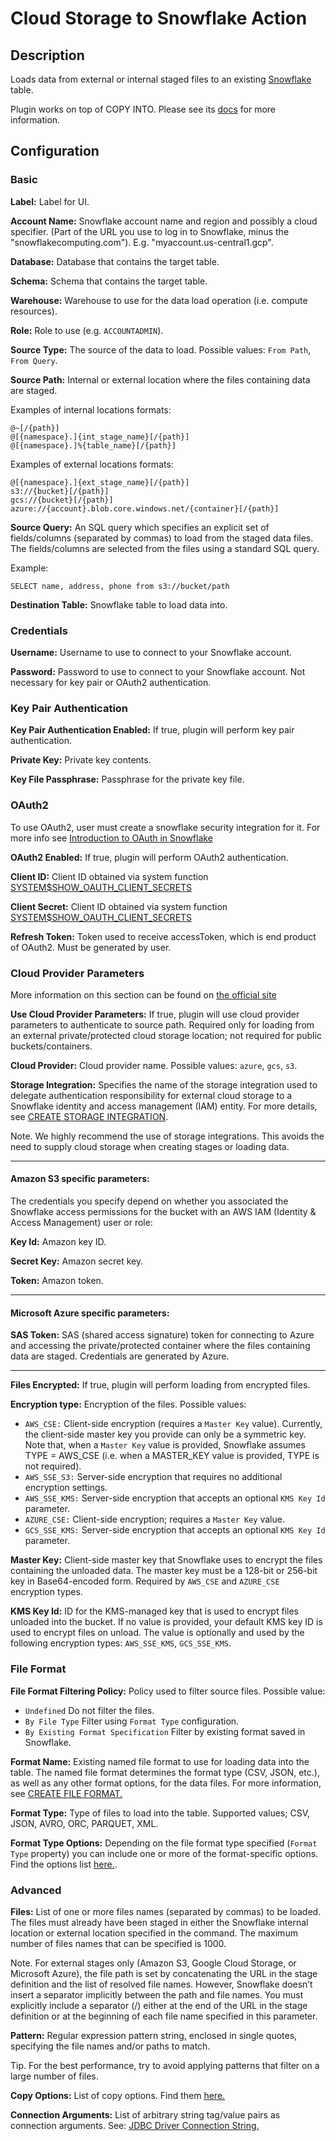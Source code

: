 # Cloud Storage to Snowflake Action


Description
-----------
Loads data from external or internal staged files to an existing [Snowflake](https://www.snowflake.com/product/) table.

Plugin works on top of COPY INTO. Please see its 
[docs](https://docs.snowflake.com/en/sql-reference/sql/copy-into-table.html)
for more information.

Configuration
-------------

### Basic

**Label:** Label for UI.

**Account Name:** Snowflake account name and region and possibly a cloud specifier. (Part of the URL you use to 
log in to Snowflake, minus the "snowflakecomputing.com"). E.g. "myaccount.us-central1.gcp".

**Database:** Database that contains the target table.

**Schema:** Schema that contains the target table.

**Warehouse:** Warehouse to use for the data load operation (i.e. compute resources).

**Role:** Role to use (e.g. `ACCOUNTADMIN`).

**Source Type:** The source of the data to load. Possible values: `From Path`, `From Query`.

**Source Path:** Internal or external location where the files containing data are staged.

Examples of internal locations formats:
```
@~[/{path}]
@[{namespace}.]{int_stage_name}[/{path}]
@[{namespace}.]%{table_name}[/{path}]
```

Examples of external locations formats:
```
@[{namespace}.]{ext_stage_name}[/{path}]
s3://{bucket}[/{path}]
gcs://{bucket}[/{path}]
azure://{account}.blob.core.windows.net/{container}[/{path}]
```

**Source Query:** An SQL query which specifies an explicit set of fields/columns (separated by commas) 
to load from the staged data files. The fields/columns are selected from the files using a standard SQL query.
 
Example:
```
SELECT name, address, phone from s3://bucket/path
```

**Destination Table:** Snowflake table to load data into.

### Credentials

**Username:** Username to use to connect to your Snowflake account.

**Password:** Password to use to connect to your Snowflake account. Not necessary for key pair or OAuth2 authentication.

### Key Pair Authentication

**Key Pair Authentication Enabled:** If true, plugin will perform key pair authentication.

**Private Key:** Private key contents.

**Key File Passphrase:** Passphrase for the private key file.

### OAuth2

To use OAuth2, user must create a snowflake security integration for it.
For more info see [Introduction to OAuth in Snowflake](https://docs.snowflake.com/en/user-guide/oauth-intro.html)

**OAuth2 Enabled:** If true, plugin will perform OAuth2 authentication.

**Client ID:** Client ID obtained via system function 
[SYSTEM$SHOW_OAUTH_CLIENT_SECRETS](https://docs.snowflake.com/en/sql-reference/functions/system_show_oauth_client_secrets.html)

**Client Secret:** Client ID obtained via system function 
[SYSTEM$SHOW_OAUTH_CLIENT_SECRETS](https://docs.snowflake.com/en/sql-reference/functions/system_show_oauth_client_secrets.html)

**Refresh Token:** Token used to receive accessToken, which is end product of OAuth2. Must be generated by user.

### Cloud Provider Parameters
More information on this section can be found on 
[the official site](https://docs.snowflake.com/en/sql-reference/sql/copy-into-table.html#additional-cloud-provider-parameters)

**Use Cloud Provider Parameters:** If true, plugin will use cloud provider parameters to authenticate to source path.
Required only for loading from an external private/protected cloud storage location; not required for public 
buckets/containers.

**Cloud Provider:** Cloud provider name. Possible values: `azure`, `gcs`, `s3`.

**Storage Integration:** Specifies the name of the storage integration used to delegate authentication responsibility 
for external cloud storage to a Snowflake identity and access management (IAM) entity. For more details, see 
[CREATE STORAGE INTEGRATION](https://docs.snowflake.com/en/sql-reference/sql/create-storage-integration.html).
                         
Note. We highly recommend the use of storage integrations. This avoids the need to supply cloud storage 
when creating stages or loading data.

---

#### Amazon S3 specific parameters:

The credentials you specify depend on whether you associated the Snowflake access permissions 
for the bucket with an AWS IAM (Identity & Access Management) user or role:

**Key Id:** Amazon key ID.

**Secret Key:** Amazon secret key.

**Token:** Amazon token.

---

#### Microsoft Azure specific parameters:

**SAS Token:** SAS (shared access signature) token for connecting to Azure and accessing the 
private/protected container where the files containing data are staged. Credentials are generated by Azure.

---

**Files Encrypted:** If true, plugin will perform loading from encrypted files.

**Encryption type:** Encryption of the files. Possible values:
- `AWS_CSE:` Client-side encryption (requires a `Master Key` value). Currently, the client-side master key 
you provide can only be a symmetric key. Note that, when a `Master Key` value is provided, Snowflake assumes 
TYPE = AWS_CSE (i.e. when a MASTER_KEY value is provided, TYPE is not required).
- `AWS_SSE_S3:` Server-side encryption that requires no additional encryption settings.
- `AWS_SSE_KMS:` Server-side encryption that accepts an optional `KMS Key Id` parameter.
- `AZURE_CSE:` Client-side encryption; requires a `Master Key` value.
- `GCS_SSE_KMS:` Server-side encryption that accepts an optional `KMS Key Id` parameter.

**Master Key:** Client-side master key that Snowflake uses to encrypt the files containing the 
unloaded data. The master key must be a 128-bit or 256-bit key in Base64-encoded form. Required by
`AWS_CSE` and `AZURE_CSE` encryption types.

**KMS Key Id:** ID for the KMS-managed key that is used to encrypt files unloaded into the bucket. 
If no value is provided, your default KMS key ID is used to encrypt files on unload. The value is optionally
and used by the following encryption types: `AWS_SSE_KMS`, `GCS_SSE_KMS`.

### File Format

**File Format Filtering Policy:** Policy used to filter source files. Possible value:
- `Undefined` Do not filter the files.
- `By File Type` Filter using `Format Type` configuration.
- `By Existing Format Specification` Filter by existing format saved in Snowflake.

**Format Name:** Existing named file format to use for loading data into the table. The named file 
format determines the format type (CSV, JSON, etc.), as well as any other format options, for the data files. 
For more information, see [CREATE FILE FORMAT.](https://docs.snowflake.com/en/sql-reference/sql/create-file-format.html)

**Format Type:** Type of files to load into the table. Supported values; CSV, JSON, AVRO, ORC, PARQUET, XML.

**Format Type Options:** Depending on the file format type specified (`Format Type` property) 
you can include one or more of the format-specific options. Find the options list 
[here.](https://docs.snowflake.com/en/sql-reference/sql/copy-into-table.html#format-type-options-formattypeoptions).

### Advanced

**Files:** List of one or more files names (separated by commas) to be loaded. The files must already have 
been staged in either the Snowflake internal location or external location specified in the command.
The maximum number of files names that can be specified is 1000.
           
Note. For external stages only (Amazon S3, Google Cloud Storage, or Microsoft Azure), the file path is set by concatenating 
the URL in the stage definition and the list of resolved file names.
However, Snowflake doesn’t insert a separator implicitly between the path and file names. 
You must explicitly include a separator (/) either at the end of the URL in the stage definition or 
at the beginning of each file name specified in this parameter.

**Pattern:** Regular expression pattern string, enclosed in single quotes, specifying the file names 
and/or paths to match. 

Tip. For the best performance, try to avoid applying patterns that filter on a large number of files.

**Copy Options:** List of copy options. Find them 
[here.](https://docs.snowflake.com/en/sql-reference/sql/copy-into-table.html#copy-options-copyoptions)

**Connection Arguments:** List of arbitrary string tag/value pairs as connection arguments. See: [JDBC Driver Connection String.](https://docs.snowflake.com/en/user-guide/jdbc-configure.html#jdbc-driver-connection-string)
